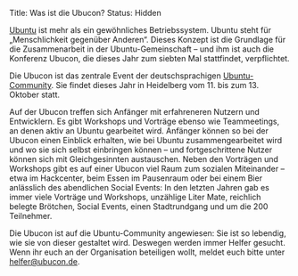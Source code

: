 Title: Was ist die Ubucon?
Status: Hidden

[Ubuntu](http://www.ubuntu.com/) ist mehr als ein gewöhnliches
Betriebssystem. Ubuntu steht für „Menschlichkeit gegenüber Anderen“.
Dieses Konzept ist die Grundlage für die Zusammenarbeit in der
Ubuntu-Gemeinschaft – und ihm ist auch die Konferenz Ubucon, die dieses
Jahr zum siebten Mal stattfindet, verpflichtet.

Die Ubucon ist das zentrale Event der deutschsprachigen
[Ubuntu-Community](http://ubuntu-de.org/). Sie findet dieses Jahr in
Heidelberg vom 11. bis zum 13. Oktober statt.

Auf der Ubucon treffen sich Anfänger mit erfahreneren Nutzern und
Entwicklern. Es gibt Workshops und Vorträge ebenso wie Teammeetings, an
denen aktiv an Ubuntu gearbeitet wird. Anfänger können so bei der Ubucon
einen Einblick erhalten, wie bei Ubuntu zusammengearbeitet wird und wo
sie sich selbst einbringen können – und fortgeschrittene Nutzer können
sich mit Gleichgesinnten austauschen. Neben den Vorträgen und Workshops
gibt es auf einer Ubucon viel Raum zum sozialen Miteinander – etwa im
Hackcenter, beim Essen im Pausenraum oder bei einem Bier anlässlich des
abendlichen Social Events: In den letzten Jahren gab es immer viele
Vorträge und Workshops, unzählige Liter Mate, reichlich belegte
Brötchen, Social Events, einen Stadtrundgang und um die 200 Teilnehmer.

Die Ubucon ist auf die Ubuntu-Community angewiesen: Sie ist so lebendig,
wie sie von dieser gestaltet wird. Deswegen werden immer Helfer gesucht.
Wenn ihr euch an der Organisation beteiligen wollt, meldet euch bitte
unter <helfer@ubucon.de>.

